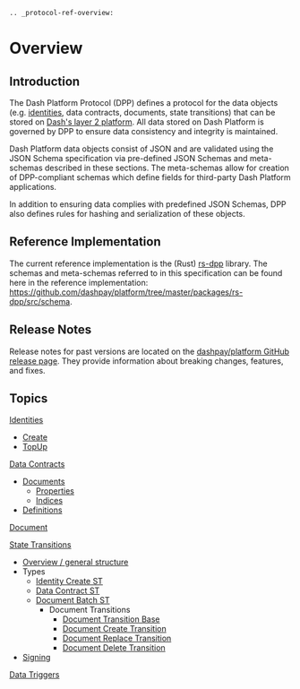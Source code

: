 ```{eval-rst}
.. _protocol-ref-overview:
```

# Overview

## Introduction

The Dash Platform Protocol (DPP) defines a protocol for the data objects (e.g.  [identities](../protocol-ref/identity.md), data contracts, documents, state transitions) that can be stored on [Dash's layer 2 platform](../intro/what-is-dash-platform.md). All data stored on Dash Platform is governed by DPP to ensure data consistency and integrity is maintained.

Dash Platform data objects consist of JSON and are validated using the JSON Schema specification via pre-defined JSON Schemas and meta-schemas described in these sections. The meta-schemas allow for creation of DPP-compliant schemas which define fields for third-party Dash Platform applications.

In addition to ensuring data complies with predefined JSON Schemas, DPP also defines rules for hashing and serialization of these objects.

## Reference Implementation

The current reference implementation is the (Rust) [rs-dpp](https://github.com/dashevo/platform/tree/master/packages/rs-dpp) library. The schemas and meta-schemas referred to in this specification can be found here in the reference implementation: <https://github.com/dashpay/platform/tree/master/packages/rs-dpp/src/schema>.

## Release Notes

Release notes for past versions are located on the [dashpay/platform GitHub release page](https://github.com/dashpay/platform/releases). They provide information about breaking changes, features, and fixes.

## Topics

[Identities](../protocol-ref/identity.md)

- [Create](../protocol-ref/identity.md#identity-creation)
- [TopUp](../protocol-ref/identity.md#identity-topup)

[Data Contracts](../protocol-ref/data-contract.md)

- [Documents](../protocol-ref/data-contract.md#data-contract-documents)
  - [Properties](../protocol-ref/data-contract.md#document-properties)
  - [Indices](../protocol-ref/data-contract.md#document-indices)
- [Definitions](../protocol-ref/data-contract.md#data-contract-definitions)

[Document](../protocol-ref/document.md)

[State Transitions](../protocol-ref/state-transition.md)

- [Overview / general structure](../protocol-ref/state-transition.md)
- Types
  - [Identity Create ST](../protocol-ref/identity.md#identity-creation)
  - [Data Contract ST](../protocol-ref/data-contract.md#data-contract-creation)
  - [Document Batch ST](../protocol-ref/document.md)
    - Document Transitions
      - [Document Transition Base](../protocol-ref/document.md#document-base-transition)
      - [Document Create Transition](../protocol-ref/document.md#document-create-transition)
      - [Document Replace Transition](../protocol-ref/document.md#document-replace-transition)
      - [Document Delete Transition](../protocol-ref/document.md#document-delete-transition)
- [Signing](../protocol-ref/state-transition.md#state-transition-signing)

[Data Triggers](../protocol-ref/data-trigger.md)